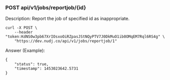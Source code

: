 ### POST api/v1/jobs/reportjob/{id}

Description: Report the job of specified id as inappropriate.

```
curl -X POST \
    --header "token:KdNS0w3pb67XrIOsxoOiRZpasJStNQyPTV7J0DkMuO1ib0OMqEM7Rql6RS4g" \
    "https://dev.nudj.co/api/v1/jobs/reportjob/1"
```

Answer (Example):

```
{
	"status": true,
	"timestamp": 1453023642.5731
}
```
